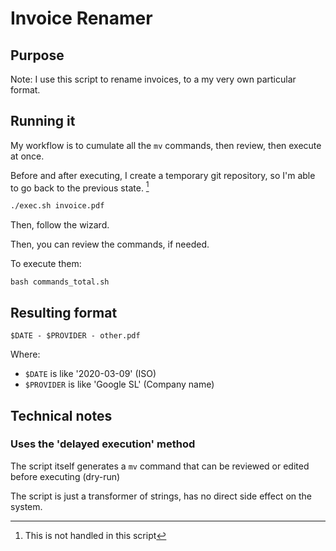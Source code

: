 # Invoice Renamer

## Purpose

Note: I use this script to rename invoices, to a my very own particular format.

## Running it

My workflow is to cumulate all the `mv` commands, then review, then execute at once.

Before and after executing, I create a temporary git repository, so I'm able to go back to the previous state. [^0]


```bash
./exec.sh invoice.pdf
```

Then, follow the wizard.

Then, you can review the commands, if needed.

To execute them:

```
bash commands_total.sh
```

[^0]: This is not handled in this script

## Resulting format

```
$DATE - $PROVIDER - other.pdf
```

Where:
  * `$DATE` is like '2020-03-09' (ISO)
  * `$PROVIDER` is like 'Google SL' (Company name)

## Technical notes

### Uses the 'delayed execution' method

The script itself generates a `mv` command that can be reviewed or edited before executing (dry-run)

The script is just a transformer of strings, has no direct side effect on the system.


  